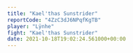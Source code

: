 ```yaml
---
title: "Kael'thas Sunstrider"
reportCode: "4ZzC3dJ6NPqfKgTB"
player: "Lÿnhe"
fight: "Kael'thas Sunstrider"
date: 2021-10-18T19:02:24.561000+00:00
---
```

